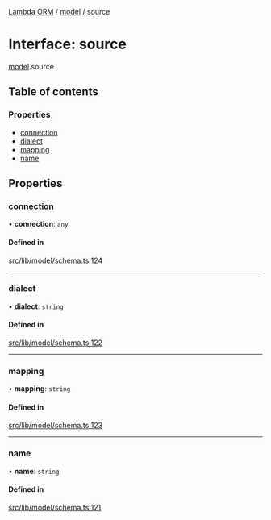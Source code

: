 [Lambda ORM](../README.md) / [model](../modules/model.md) / source

# Interface: source

[model](../modules/model.md).source

## Table of contents

### Properties

- [connection](model.source.md#connection)
- [dialect](model.source.md#dialect)
- [mapping](model.source.md#mapping)
- [name](model.source.md#name)

## Properties

### connection

• **connection**: `any`

#### Defined in

[src/lib/model/schema.ts:124](https://github.com/FlavioLionelRita/lambdaorm/blob/0fd718a/src/lib/model/schema.ts#L124)

___

### dialect

• **dialect**: `string`

#### Defined in

[src/lib/model/schema.ts:122](https://github.com/FlavioLionelRita/lambdaorm/blob/0fd718a/src/lib/model/schema.ts#L122)

___

### mapping

• **mapping**: `string`

#### Defined in

[src/lib/model/schema.ts:123](https://github.com/FlavioLionelRita/lambdaorm/blob/0fd718a/src/lib/model/schema.ts#L123)

___

### name

• **name**: `string`

#### Defined in

[src/lib/model/schema.ts:121](https://github.com/FlavioLionelRita/lambdaorm/blob/0fd718a/src/lib/model/schema.ts#L121)
